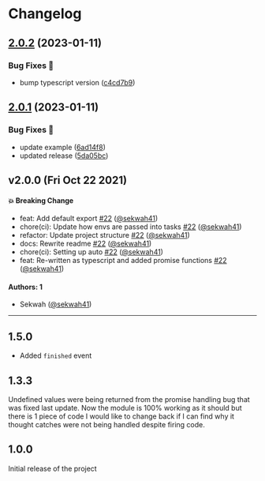 # Changelog

## [2.0.2](https://github.com/sekwah41/spq/compare/v2.0.1...v2.0.2) (2023-01-11)


### Bug Fixes 🐛

* bump typescript version ([c4cd7b9](https://github.com/sekwah41/spq/commit/c4cd7b96ab0699f503a9f33b4d22d0476e8816ff))

## [2.0.1](https://github.com/sekwah41/spq/compare/v2.0.0...v2.0.1) (2023-01-11)


### Bug Fixes 🐛

* update example ([6ad14f8](https://github.com/sekwah41/spq/commit/6ad14f8e73ffed69b25c1a5fea56aad5dd31063e))
* updated release ([5da05bc](https://github.com/sekwah41/spq/commit/5da05bc79bdd2decac5422a4a8c377ff8cb91af3))

## v2.0.0 (Fri Oct 22 2021)

#### 💥 Breaking Change

- feat: Add default export [#22](https://github.com/sekwah41/spq/pull/22) ([@sekwah41](https://github.com/sekwah41))
- chore(ci): Update how envs are passed into tasks [#22](https://github.com/sekwah41/spq/pull/22) ([@sekwah41](https://github.com/sekwah41))
- refactor: Update project structure [#22](https://github.com/sekwah41/spq/pull/22) ([@sekwah41](https://github.com/sekwah41))
- docs: Rewrite readme [#22](https://github.com/sekwah41/spq/pull/22) ([@sekwah41](https://github.com/sekwah41))
- chore(ci): Setting up auto [#22](https://github.com/sekwah41/spq/pull/22) ([@sekwah41](https://github.com/sekwah41))
- feat: Re-written as typescript and added promise functions [#22](https://github.com/sekwah41/spq/pull/22) ([@sekwah41](https://github.com/sekwah41))

#### Authors: 1

- Sekwah ([@sekwah41](https://github.com/sekwah41))

---

## 1.5.0

- Added `finished` event

## 1.3.3

Undefined values were being returned from the promise handling bug that was fixed last update. Now the module is 100% working as it should but there is 1 piece of code I would like to change back if I can find why it thought catches were not being handled despite firing code.

## 1.0.0

Initial release of the project
